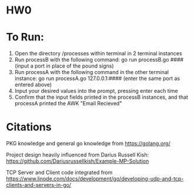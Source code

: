 # HW0


# To Run: 
1. Open the directory /processes within terminal in 2 terminal instances
2. Run processB with the following command: go run processB.go #### (input a port in place of the pound signs)
3. Run processA with the following command in the other terminal instance: go run processA.go 127.0.0.1:#### (enter the same port as entered above)
4. Input your desired values into the prompt, pressing enter each time
5. Confirm that the input fields printed in the processB instances, and that processA printed the AWK "Email Recieved"

# Citations 
PKG knowledge and general go knowledge from https://golang.org/

Project design heavily influenced from Darius Russell Kish: https://github.com/Dariusrussellkish/Example-MP-Solution 

TCP Server and Client code integrated from https://www.linode.com/docs/development/go/developing-udp-and-tcp-clients-and-servers-in-go/

